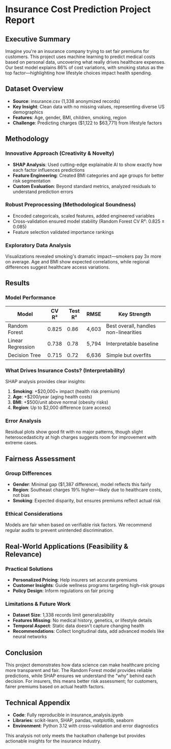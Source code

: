 # Insurance Cost Prediction Project Report

## Executive Summary
Imagine you're an insurance company trying to set fair premiums for customers. This project uses machine learning to predict medical costs based on personal data, uncovering what really drives healthcare expenses. Our best model explains 86% of cost variations, with smoking status as the top factor—highlighting how lifestyle choices impact health spending.

## Dataset Overview
- **Source**: insurance.csv (1,338 anonymized records)
- **Key Insight**: Clean data with no missing values, representing diverse US demographics
- **Features**: Age, gender, BMI, children, smoking, region
- **Challenge**: Predicting charges ($1,122 to $63,771) from lifestyle factors

## Methodology

### Innovative Approach (Creativity & Novelty)
- **SHAP Analysis**: Used cutting-edge explainable AI to show exactly how each factor influences predictions
- **Feature Engineering**: Created BMI categories and age groups for better risk segmentation
- **Custom Evaluation**: Beyond standard metrics, analyzed residuals to understand prediction errors

### Robust Preprocessing (Methodological Soundness)
- Encoded categoricals, scaled features, added engineered variables
- Cross-validation ensured model stability (Random Forest CV R²: 0.825 ± 0.085)
- Feature selection validated importance rankings

### Exploratory Data Analysis
Visualizations revealed smoking's dramatic impact—smokers pay 3x more on average. Age and BMI show expected correlations, while regional differences suggest healthcare access variations.

## Results

### Model Performance
| Model | CV R² | Test R² | RMSE | Key Strength |
|-------|-------|---------|------|--------------|
| Random Forest | 0.825 | 0.86 | 4,603 | Best overall, handles non-linearities |
| Linear Regression | 0.738 | 0.78 | 5,794 | Interpretable baseline |
| Decision Tree | 0.715 | 0.72 | 6,636 | Simple but overfits |

### What Drives Insurance Costs? (Interpretability)
SHAP analysis provides clear insights:
1. **Smoking**: +$20,000+ impact (health risk premium)
2. **Age**: +$200/year (aging health costs)
3. **BMI**: +$500/unit above normal (obesity risks)
4. **Region**: Up to $2,000 difference (care access)

### Error Analysis
Residual plots show good fit with no major patterns, though slight heteroscedasticity at high charges suggests room for improvement with extreme cases.

## Fairness Assessment

### Group Differences
- **Gender**: Minimal gap ($1,387 difference), model reflects this fairly
- **Region**: Southeast charges 19% higher—likely due to healthcare costs, not bias
- **Smoking**: Expected disparity, but ensures premiums reflect actual risk

### Ethical Considerations
Models are fair when based on verifiable risk factors. We recommend regular audits to prevent unintended discrimination.

## Real-World Applications (Feasibility & Relevance)

### Practical Solutions
- **Personalized Pricing**: Help insurers set accurate premiums
- **Customer Insights**: Guide wellness programs targeting high-risk groups
- **Policy Design**: Inform regulations on fair pricing

### Limitations & Future Work
- **Dataset Size**: 1,338 records limit generalizability
- **Features Missing**: No medical history, genetics, or lifestyle details
- **Temporal Aspect**: Static data doesn't capture changing health
- **Recommendations**: Collect longitudinal data, add advanced models like neural networks

## Conclusion
This project demonstrates how data science can make healthcare pricing more transparent and fair. The Random Forest model provides reliable predictions, while SHAP ensures we understand the "why" behind each decision. For insurers, this means better risk assessment; for customers, fairer premiums based on actual health factors.

## Technical Appendix
- **Code**: Fully reproducible in insurance_analysis.ipynb
- **Libraries**: scikit-learn, SHAP, pandas, matplotlib, seaborn
- **Environment**: Python 3.12 with cross-validation and error diagnostics

This analysis not only meets the hackathon challenge but provides actionable insights for the insurance industry.